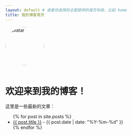 ```yaml
---
layout: default # 或者你选择的主题提供的首页布局，比如 home
title: 我的博客首页
---
```


<!-- 显示头像 -->
<img src="{{ site.avatar_url }}" alt="avatar" style="width: 120px; border-radius: 50%; margin-bottom: 20px;">

# 欢迎来到我的博客！

这里是一些最新的文章：

<ul>
  {% for post in site.posts %}
    <li>
      <a href="{{ post.url | relative_url }}">{{ post.title }}</a>
      <span> - {{ post.date | date: "%Y-%m-%d" }}</span>
    </li>
  {% endfor %}
</ul>

<!-- 你也可以在这里添加其他你想在首页显示的内容 -->
